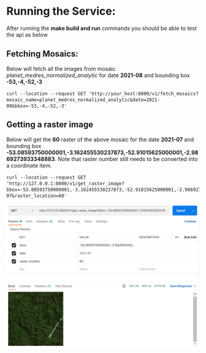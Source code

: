 # Running the Service:

After running the **make build and run** commands you should be able to test the api as below

## Fetching Mosaics:

Below will fetch all the images from mosaic *planet_medres_normalized_analytic* for date **2021-08** and bounding box **-53,-4,-52,-3**

```
curl --location --request GET 'http://your_host:8000/v1/fetch_mosaics?mosaic_name=planet_medres_normalized_analytic&date=2021-08&bbox=-53,-4,-52,-3'
```

## Getting a raster image

Below will get the **60** raster of the above mosaic for the date **2021-07** and bounding box **-53.08593750000001,-3.162455530237873,-52.91015625000001,-2.9869273933348883**. Note that raster number still needs to be converted into a coordinate item. 

```
curl --location --request GET 'http://127.0.0.1:8000/v1/get_raster_image?bbox=-53.08593750000001,-3.162455530237873,-52.91015625000001,-2.9869273933348883&date=2021-07&raster_location=60'
```

<p align="center">
    <img src="./assets/service_example.JPG" alt="isolated" width="600"/>
</p>